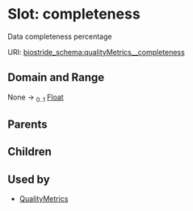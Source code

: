 
# Slot: completeness

Data completeness percentage

URI: [biostride_schema:qualityMetrics__completeness](https://w3id.org/biostride/schema/qualityMetrics__completeness)


## Domain and Range

None &#8594;  <sub>0..1</sub> [Float](types/Float.md)

## Parents


## Children


## Used by

 * [QualityMetrics](QualityMetrics.md)
